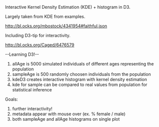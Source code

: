 Interactive Kernel Density Estimation (KDE) + histogram in D3. 

Largely taken from KDE from examples. 

http://bl.ocks.org/mbostock/4341954#faithful.json

Including D3-tip for interactivity. 

http://bl.ocks.org/Caged/6476579

--Learning D3!-- 

1. allAge is 5000 simulated individuals of different ages representing the population
2. sampleAge is 500 randomly choosen individuals from the population
3. kdeD3 creates interactive histogram with kernel density estimation 
4. kde for sample can be compared to real values from population for statistical inference 


Goals: 

1. further interactivity!
2. metadata appear with mouse over (ex. % female / male) 
3. both sampleAge and allAge histograms on single plot
